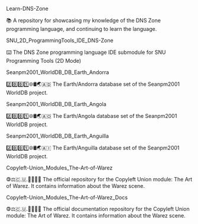 
Learn-DNS-Zone

📚️ A repository for showcasing my knowledge of the DNS Zone programming language, and continuing to learn the language. 

SNU_2D_ProgrammingTools_IDE_DNS-Zone

⌨️ The DNS Zone programming language IDE submodule for SNU Programming Tools (2D Mode)

Seanpm2001_WorldDB_DB_Earth_Andorra

2️⃣️0️⃣️0️⃣️1️⃣️🌐️🛢️🌏️🇦🇩️ The Earth/Andorra database set of the Seanpm2001 WorldDB project.

Seanpm2001_WorldDB_DB_Earth_Angola

2️⃣️0️⃣️0️⃣️1️⃣️🌐️🛢️🌏️🇦🇴️ The Earth/Angola database set of the Seanpm2001 WorldDB project.

Seanpm2001_WorldDB_DB_Earth_Anguilla

2️⃣️0️⃣️0️⃣️1️⃣️🌐️🛢️🌏️🇦🇮️ The Earth/Anguilla database set of the Seanpm2001 WorldDB project.

Copyleft-Union_Modules_The-Art-of-Warez

 🄯⚖️🇨.🇺.🟰🏴‍☠️️💾️ The official repository for the Copyleft Union module: The Art of Warez. It contains information about the Warez scene.

Copyleft-Union_Modules_The-Art-of-Warez_Docs

 🄯⚖️🇨.🇺.🟰🏴‍☠️️📖️ The official documentation repository for the Copyleft Union module: The Art of Warez. It contains information about the Warez scene.

